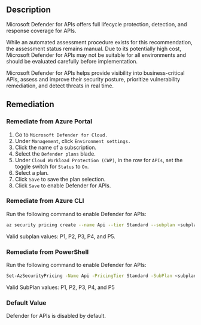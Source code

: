 ## Description

Microsoft Defender for APIs offers full lifecycle protection, detection, and response coverage for APIs.

While an automated assessment procedure exists for this recommendation, the assessment status remains manual. Due to its potentially high cost, Microsoft Defender for APIs may not be suitable for all environments and should be evaluated carefully before implementation.

Microsoft Defender for APIs helps provide visibility into business-critical APIs, assess and improve their security posture, prioritize vulnerability remediation, and detect threats in real time.

## Remediation

### Remediate from Azure Portal

1. Go to `Microsoft Defender for Cloud.`
2. Under `Management`, click `Environment settings.`
3. Click the name of a subscription.
4. Select the `Defender plans` blade.
5. Under `Cloud Workload Protection (CWP)`, in the row for `APIs`, set the toggle switch for `Status` to `On`.
6. Select a plan.
7. Click `Save` to save the plan selection.
8. Click `Save` to enable Defender for APIs.

### Remediate from Azure CLI

Run the following command to enable Defender for APIs:

```bash
az security pricing create --name Api --tier Standard --subplan <subplan>
```

Valid subplan values: P1, P2, P3, P4, and P5.

### Remediate from PowerShell

Run the following command to enable Defender for APIs:

```bash
Set-AzSecurityPricing -Name Api -PricingTier Standard -SubPlan <subplan>
```

Valid SubPlan values: P1, P2, P3, P4, and P5

### Default Value

Defender for APIs is disabled by default.
